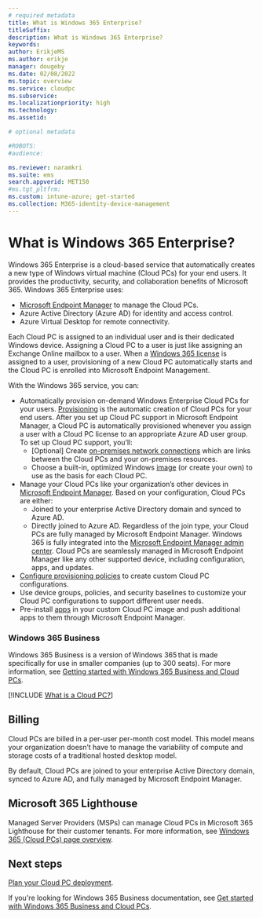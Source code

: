 ```yaml
---
# required metadata
title: What is Windows 365 Enterprise?
titleSuffix:
description: What is Windows 365 Enterprise?
keywords:
author: ErikjeMS  
ms.author: erikje
manager: dougeby
ms.date: 02/08/2022
ms.topic: overview
ms.service: cloudpc
ms.subservice:
ms.localizationpriority: high
ms.technology:
ms.assetid: 

# optional metadata

#ROBOTS:
#audience:

ms.reviewer: naramkri
ms.suite: ems
search.appverid: MET150
#ms.tgt_pltfrm:
ms.custom: intune-azure; get-started
ms.collection: M365-identity-device-management
---
```


# What is Windows 365 Enterprise?

Windows 365 Enterprise is a cloud-based service that automatically creates a new type of Windows virtual machine (Cloud PCs) for your end users. It provides the productivity, security, and collaboration benefits of Microsoft 365. Windows 365 Enterprise uses:

- [Microsoft Endpoint Manager](/mem/) to manage the Cloud PCs.
- Azure Active Directory (Azure AD) for identity and access control.
- Azure Virtual Desktop for remote connectivity.

Each Cloud PC is assigned to an individual user and is their dedicated Windows device. Assigning a Cloud PC to a user is just like assigning an Exchange Online mailbox to a user. When a [Windows 365 license](https://www.microsoft.com/windows-365/enterprise/compare-plans-pricing) is assigned to a user, provisioning of a new Cloud PC automatically starts and the Cloud PC is enrolled into Microsoft Endpoint Management.

With the Windows 365 service, you can:

- Automatically provision on-demand Windows Enterprise Cloud PCs for your users. [Provisioning](provisioning.md) is the automatic creation of Cloud PCs for your end users. After you set up Cloud PC support in Microsoft Endpoint Manager, a Cloud PC is automatically provisioned whenever you assign a user with a Cloud PC license to an appropriate Azure AD user group. To set up Cloud PC support, you’ll:
  - [Optional] Create [on-premises network connections](on-premises-network-connections.md) which are links between the Cloud PCs and your on-premises resources.
  - Choose a built-in, optimized Windows [image](device-images.md) (or create your own) to use as the basis for each Cloud PC.
- Manage your Cloud PCs like your organization’s other devices in [Microsoft Endpoint Manager](/intune/). Based on your configuration, Cloud PCs are either:
  - Joined to your enterprise Active Directory domain and synced to Azure AD.
  - Directly joined to Azure AD.
  Regardless of the join type, your Cloud PCs are fully managed by Microsoft Endpoint Manager. Windows 365 is fully integrated into the [Microsoft Endpoint Manager admin center](https://go.microsoft.com/fwlink/?linkid=2109431). Cloud PCs are seamlessly managed in Microsoft Endpoint Manager like any other supported device, including configuration, apps, and updates.
- [Configure provisioning policies](create-provisioning-policy.md) to create custom Cloud PC configurations.
- Use device groups, policies, and security baselines to customize your Cloud PC configurations to support different user needs.
- Pre-install [apps](app-overview.md) in your custom Cloud PC image and push additional apps to them through Microsoft Endpoint Manager.

### Windows 365 Business

Windows 365 Business is a version of Windows 365 that is made specifically for use in smaller companies (up to 300 seats). For more information, see [Getting started with Windows 365 Business and Cloud PCs](/en-us/microsoft-365/admin/setup/get-started-windows-365-business).

[!INCLUDE [What is a Cloud PC?](../includes/what-is-cloud-pc.md)]

## Billing

Cloud PCs are billed in a per-user per-month cost model. This model means your organization doesn’t have to manage the variability of compute and storage costs of a traditional hosted desktop model.

By default, Cloud PCs are joined to your enterprise Active Directory domain, synced to Azure AD, and fully managed by Microsoft Endpoint Manager.

## Microsoft 365 Lighthouse

Managed Server Providers (MSPs) can manage Cloud PCs in Microsoft 365 Lighthouse for their customer tenants. For more information, see [Windows 365 (Cloud PCs) page overview](/microsoft-365/lighthouse/m365-lighthouse-win365-page-overview).

<!-- ########################## -->
## Next steps

[Plan your Cloud PC deployment](planning-guide.md).

If you're looking for Windows 365 Business documentation, see [Get started with Windows 365 Business and Cloud PCs](/microsoft-365/admin/setup/get-started-windows-365-business).
